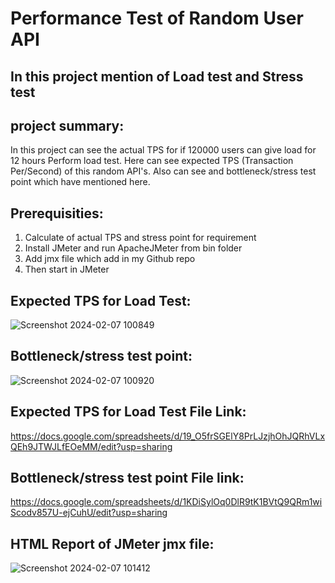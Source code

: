 # Performance Test of Random User API
## In this project mention of Load test and Stress test
## project summary: 
In this project can see the actual TPS for if 120000 users can give load for 12 hours Perform load test. Here can see expected TPS (Transaction Per/Second) of this random API's. Also can see and bottleneck/stress test point which have mentioned here.

## Prerequisities: 
  1. Calculate of actual TPS and stress point for requirement 
  2. Install JMeter and run ApacheJMeter from bin folder
  3. Add jmx file which add in my Github repo
  4. Then start in JMeter

## Expected TPS for Load Test: 
![Screenshot 2024-02-07 100849](https://github.com/tonnyroy/pictures-of-demo-tests-jmeter/blob/main/loadtest.png)

## Bottleneck/stress test point:
![Screenshot 2024-02-07 100920](https://github.com/tonnyroy/pictures-of-demo-tests-jmeter/blob/main/stresstest.png)

## Expected TPS for Load Test File Link:
https://docs.google.com/spreadsheets/d/19_O5frSGElY8PrLJzjhOhJQRhVLxQEh9JTWJLfEOeMM/edit?usp=sharing

## Bottleneck/stress test point File link: 
https://docs.google.com/spreadsheets/d/1KDiSylOq0DlR9tK1BVtQ9QRm1wiScodv857U-ejCuhU/edit?usp=sharing

## HTML Report of JMeter jmx file: 
![Screenshot 2024-02-07 101412](https://github.com/tonnyroy/Random-User-API-Performance-Test/assets/97577812/4b191498-0717-4046-be5e-822ce2aa8ce6)
